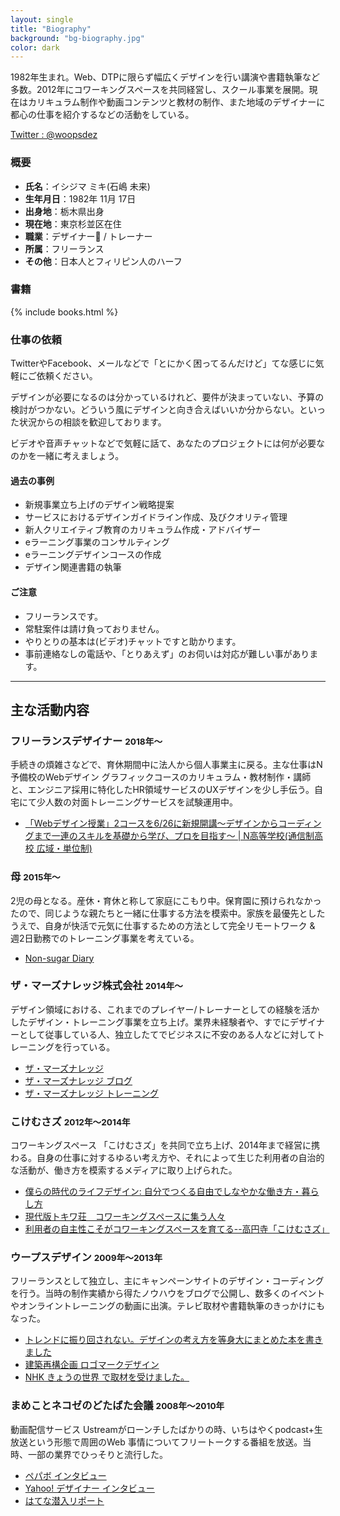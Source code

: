 ```yaml
---
layout: single
title: "Biography"
background: "bg-biography.jpg"
color: dark
---
```


1982年生まれ。Web、DTPに限らず幅広くデザインを行い講演や書籍執筆など多数。2012年にコワーキングスペースを共同経営し、スクール事業を展開。現在はカリキュラム制作や動画コンテンツと教材の制作、また地域のデザイナーに都心の仕事を紹介するなどの活動をしている。

<a href="https://twitter.com/woopsdez" class="button">
	<span class="fa-stack fa-lg">
	  <i class="fa fa-circle fa-stack-2x"></i>
	  <i class="fa fa-envelope fa-stack-1x fa-inverse"></i>
	</span>
	Twitter : @woopsdez
</a>

### <i class="fa fa-list-ul"></i> 概要
* __氏名__：イシジマ ミキ(石嶋 未来)
* __生年月日__：1982年 11月 17日
* __出身地__：栃木県出身
* __現在地__：東京杉並区在住
* __職業__：デザイナー / トレーナー
* __所属__：フリーランス
* __その他__：日本人とフィリピン人のハーフ

### <i class="fa fa-book"></i> 書籍
{% include books.html %}

### 仕事の依頼
TwitterやFacebook、メールなどで「とにかく困ってるんだけど」てな感じに気軽にご依頼ください。

デザインが必要になるのは分かっているけれど、要件が決まっていない、予算の検討がつかない。どういう風にデザインと向き合えばいいか分からない。といった状況からの相談を歓迎しております。

ビデオや音声チャットなどで気軽に話て、あなたのプロジェクトには何が必要なのかを一緒に考えましょう。

#### 過去の事例
* 新規事業立ち上げのデザイン戦略提案
* サービスにおけるデザインガイドライン作成、及びクオリティ管理
* 新人クリエイティブ教育のカリキュラム作成・アドバイザー
* eラーニング事業のコンサルティング
* eラーニングデザインコースの作成
* デザイン関連書籍の執筆

#### ご注意
* フリーランスです。
* 常駐案件は請け負っておりません。
* やりとりの基本は(ビデオ)チャットですと助かります。
* 事前連絡なしの電話や、「とりあえず」のお伺いは対応が難しい事があります。

---

## 主な活動内容

### <i class="fa fa-birthday-cake"></i> フリーランスデザイナー <small>2018年〜</small>
手続きの煩雑さなどで、育休期間中に法人から個人事業主に戻る。主な仕事はN予備校のWebデザイン グラフィックコースのカリキュラム・教材制作・講師と、エンジニア採用に特化したHR領域サービスのUXデザインを少し手伝う。自宅にて少人数の対面トレーニングサービスを試験運用中。

* [「Webデザイン授業」2コースを6/26に新規開講～デザインからコーディングまで一連のスキルを基礎から学び、プロを目指す～ | N高等学校(通信制高校 広域・単位制)](https://nnn.ed.jp/news/blog/archives/4680.html)

### <i class="fa fa-birthday-cake"></i> 母 <small>2015年〜</small>
2児の母となる。産休・育休と称して家庭にこもり中。保育園に預けられなかったので、同じような親たちと一緒に仕事する方法を模索中。家族を最優先としたうえで、自身が快活で元気に仕事するための方法として完全リモートワーク & 週2日勤務でのトレーニング事業を考えている。

* [Non-sugar Diary](http://nonsugar-diary.tumblr.com/)

### <i class="fa fa-spinner"></i> ザ・マーズナレッジ株式会社 <small>2014年〜</small>
デザイン領域における、これまでのプレイヤー/トレーナーとしての経験を活かしたデザイン・トレーニング事業を立ち上げ。業界未経験者や、すでにデザイナーとして従事している人、独立したてでビジネスに不安のある人などに対してトレーニングを行っている。

* [ザ・マーズナレッジ](http://themarsknowledge.com/)
* [ザ・マーズナレッジ ブログ](http://themarsknowledge.com/blog)
* [ザ・マーズナレッジ トレーニング](http://themarsknowledge.com/training)

### <i class="fa fa-home"></i> こけむさズ <small>2012年〜2014年</small>
コワーキングスペース 「こけむさズ」を共同で立ち上げ、2014年まで経営に携わる。自身の仕事に対するゆるい考え方や、それによって生じた利用者の自治的な活動が、働き方を模索するメディアに取り上げられた。

* [僕らの時代のライフデザイン: 自分でつくる自由でしなやかな働き方・暮らし方](https://books.google.co.jp/books?id=xEu2AgAAQBAJ&pg=PT65&lpg=PT65&dq=%E3%81%93%E3%81%91%E3%82%80%E3%81%95%E3%82%BA&source=bl&ots=-ESIPBHBPW&sig=8SHGozPRJCnTNn-dF6kjZ0B0tw4&hl=en&sa=X&ved=0ahUKEwjik4uUs_PLAhVhYqYKHbzhCg84HhDoAQg8MAQ#v=onepage&q=%E3%81%93%E3%81%91%E3%82%80%E3%81%95%E3%82%BA&f=false)
* [現代版トキワ荘　コワーキングスペースに集う人々](http://style.nikkei.com/article/DGXBZO64313190Z11C13A2WZ8000?channel=DF130120166040&style=1)
* [利用者の自主性こそがコワーキングスペースを育てる--高円寺「こけむさズ」](http://japan.cnet.com/sp/coworking/35026893/)

### <i class="fa fa-paint-brush"></i> ウープスデザイン <small>2009年〜2013年</small>
フリーランスとして独立し、主にキャンペーンサイトのデザイン・コーディングを行う。当時の制作実績から得たノウハウをブログで公開し、数多くのイベントやオンライントレーニングの動画に出演。テレビ取材や書籍執筆のきっかけにもなった。

* [トレンドに振り回されない。デザインの考え方を等身大にまとめた本を書きました](http://blog.woopsdez.jp/archives/2921)
* [建築再構企画 ロゴマークデザイン](http://blog.woopsdez.jp/archives/2747)
* [NHK きょうの世界 で取材を受けました。](http://blog.woopsdez.jp/archives/954)

### <i class="fa fa-headphones"></i> まめことネコゼのどたばた会議 <small>2008年〜2010年</small>
動画配信サービス Ustreamがローンチしたばかりの時、いちはやくpodcast+生放送という形態で周囲のWeb
事情についてフリートークする番組を放送。当時、一部の業界でひっそりと流行した。

* [ペパボ インタビュー](http://blog.livedoor.jp/dotabatakaigi/archives/1282443.html)
* [Yahoo! デザイナー インタビュー](http://blog.livedoor.jp/dotabatakaigi/archives/977928.html)
* [はてな潜入リポート](http://blog.livedoor.jp/dotabatakaigi/archives/642326.html)
